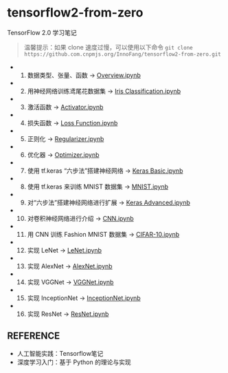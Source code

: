 # tensorflow2-from-zero

TensorFlow 2.0 学习笔记

> 温馨提示：如果 clone 速度过慢，可以使用以下命令
> `git clone https://github.com.cnpmjs.org/InnoFang/tensorflow2-from-zero.git`

 + 01. 数据类型、张量、函数 -> [Overview.ipynb](01.%20Overview.ipynb)
 + 02. 用神经网络训练鸢尾花数据集 -> [Iris Classification.ipynb](02.%20Iris%20Classification.ipynb)
 + 03. 激活函数 -> [Activator.ipynb](03.%20Activator.ipynb)
 + 04. 损失函数 -> [Loss Function.ipynb](04.%20Loss%20Function.ipynb)
 + 05. 正则化 -> [Regularizer.ipynb](05.%20Regularizer.ipynb)
 + 06. 优化器 -> [Optimizer.ipynb](06.%20Optimizer.ipynb)
 + 07. 使用 tf.keras “六步法”搭建神经网络 -> [Keras Basic.ipynb](07.%20Keras%20Basic.ipynb)
 + 08. 使用 tf.keras 来训练 MNIST 数据集 -> [MNIST.ipynb](08.%20MNIST.ipynb)
 + 09. 对“六步法”搭建神经网络进行扩展 -> [Keras Advanced.ipynb](09.%20Keras%20Advanced.ipynb)
 + 10. 对卷积神经网络进行介绍 -> [CNN.ipynb](10.%20CNN.ipynb)
 + 11. 用 CNN 训练 Fashion MNIST 数据集 -> [CIFAR-10.ipynb](11.%20Fashion%20MNIST.ipynb)
 + 12. 实现 LeNet -> [LeNet.ipynb](12.%20LeNet.ipynb)
 + 13. 实现 AlexNet -> [AlexNet.ipynb](13.%20AlexNet.ipynb)
 + 14. 实现 VGGNet -> [VGGNet.ipynb](14.%20VGGNet.ipynb)
 + 15. 实现 InceptionNet -> [InceptionNet.ipynb](15.%20InceptionNet.ipynb)
 + 16. 实现 ResNet -> [ResNet.ipynb](16.%20ResNet.ipynb)


## REFERENCE

 + 人工智能实践：Tensorflow笔记
 + 深度学习入门：基于 Python 的理论与实现

